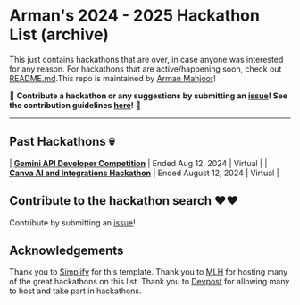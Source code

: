 # Arman's 2024 - 2025 Hackathon List (archive) 

This just contains hackathons that are over, in case anyone was interested for any reason. For hackathons that are active/happening soon, check out [README.md](./README.md).This repo is maintained by [Arman Mahjoor](https://armanmahjoor.com/)!

🙏 **Contribute a hackathon or any suggestions by submitting an [issue](https://github.com/amahjoor/Hackathon-List/issues/new/choose)! See the contribution guidelines [here](./CONTRIBUTING.md)!** 🙏

---
## Past Hackathons 💀

<!-- Please leave a one line gap between this and the table TABLE_START (DO NOT CHANGE THIS LINE) -->

| **[Gemini API Developer Competition](https://ai.google.dev/competition)** | Ended Aug 12, 2024 | Virtual |
| **[Canva AI and Integrations Hackathon](https://canva.devpost.com)** | Ended August 12, 2024 | Virtual |

## Contribute to the hackathon search ❤️❤️
Contribute by submitting an [issue](https://github.com/amahjoor/Hackathon-List/issues/new/choose)!

## Acknowledgements
Thank you to [Simplify](https://github.com/SimplifyJobs/Summer2025-Internships) for this template. Thank you to [MLH](https://mlh.io/seasons/2025/events) for hosting many of the great hackathons on this list. Thank you to [Devpost](https://devpost.com) for allowing many to host and take part in hackathons.